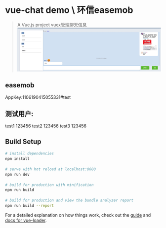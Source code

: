 # vue-chat demo \ 环信easemob

> A Vue.js project
> vuex管理聊天信息
![示例图片](https://raw.githubusercontent.com/DarkSide7H/vue-chat/master/%E5%9B%BE%E7%89%87.png)

## easemob 
AppKey:1106190415055331#test
## 测试用户: 
test1 123456
test2 123456
test3 123456

## Build Setup

``` bash
# install dependencies
npm install

# serve with hot reload at localhost:8080
npm run dev

# build for production with minification
npm run build

# build for production and view the bundle analyzer report
npm run build --report
```

For a detailed explanation on how things work, check out the [guide](http://vuejs-templates.github.io/webpack/) and [docs for vue-loader](http://vuejs.github.io/vue-loader).
